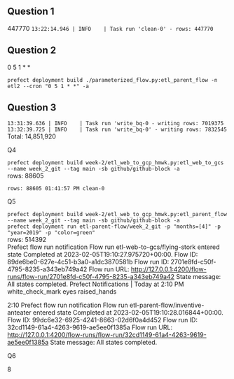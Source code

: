 ## Question 1 
447770
`13:22:14.946 | INFO    | Task run 'clean-0' - rows: 447770`

## Question 2
0 5 1 * *

`prefect deployment build ./parameterized_flow.py:etl_parent_flow -n etl2 --cron "0 5 1 * *" -a`

## Question 3

`13:31:39.636 | INFO    | Task run 'write_bq-0 - writing rows: 7019375`  
`13:32:39.725 | INFO    | Task run 'write_bq-0' - writing rows: 7832545`  
Total: 14,851,920

Q4

`prefect deployment build week-2/etl_web_to_gcp_hmwk.py:etl_web_to_gcs --name week_2_git --tag main -sb github/github-block -a`  
rows: 88605

`rows: 88605
01:41:57 PM
clean-0`

Q5

`prefect deployment build week-2/etl_web_to_gcp_hmwk.py:etl_parent_flow --name week_2_git --tag main -sb github/github-block -a`  
`prefect deployment run etl-parent-flow/week_2_git -p "months=[4]" -p "year=2019" -p "color=green"`  
rows: 514392  
Prefect flow run notification
Flow run etl-web-to-gcs/flying-stork entered state Completed at 2023-02-05T19:10:27.975720+00:00.
Flow ID: 89de6be0-627e-4c51-b3a0-a1dc3870581b
Flow run ID: 2701e8fd-c50f-4795-8235-a343eb749a42
Flow run URL: http://127.0.0.1:4200/flow-runs/flow-run/2701e8fd-c50f-4795-8235-a343eb749a42
State message: All states completed.
Prefect Notifications | Today at 2:10 PM
white_check_mark
eyes
raised_hands


2:10
Prefect flow run notification
Flow run etl-parent-flow/inventive-anteater entered state Completed at 2023-02-05T19:10:28.016844+00:00.
Flow ID: 99dc6e32-6925-4241-8663-02d6f0a4d452
Flow run ID: 32cd1149-61a4-4263-9619-ae5ee0f1385a
Flow run URL: http://127.0.0.1:4200/flow-runs/flow-run/32cd1149-61a4-4263-9619-ae5ee0f1385a
State message: All states completed.


Q6

8
